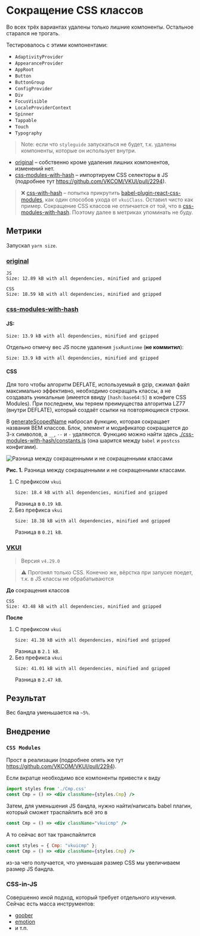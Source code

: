 # Сокращение CSS классов

Во всех трёх вариантах удалены только лишние компоненты. Остальное старался не трогать.

Тестировалось с этими компонентами:

- `AdaptivityProvider`
- `AppearanceProvider`
- `AppRoot`
- `Button`
- `ButtonGroup`
- `ConfigProvider`
- `Div`
- `FocusVisible`
- `LocaleProviderContext`
- `Spinner`
- `Tappable`
- `Touch`
- `Typography`

> Note: если что `styleguide` запускаться не будет, т.к. удалены компоненты, которые он использует внутри.

- [original](./original) – собственно кроме удаления лишних компонентов, изменений нет.
- [css-modules-with-hash](./css-modules-with-hash) – импортируем CSS селекторы в JS (подробнее тут https://github.com/VKCOM/VKUI/pull/2294).

> ❌️ [css-with-hash](./css-with-hash) – попытка прикрутить [babel-plugin-react-css-modules](https://github.com/gajus/babel-plugin-react-css-modules),
  как один способов ухода от `vkuiClass`. Оставил чисто как пример. Сокращение CSS классов не отличается от той,
  что в [css-modules-with-hash](./css-modules-with-hash). Поэтому далее в метриках упоминать не буду. 

## Метрики

Запускал `yarn size`. 

### [original](./original)

```
JS
Size: 12.89 kB with all dependencies, minified and gzipped

CSS
Size: 18.59 kB with all dependencies, minified and gzipped
```

### [css-modules-with-hash](./css-modules-with-hash)

#### JS:
```
Size: 13.9 kB with all dependencies, minified and gzipped
````

Отдельно отмечу вес JS после удаления `jsxRuntinme` (**не коммитил**):
```
Size: 13.9 kB with all dependencies, minified and gzipped
```

#### CSS

Для того чтобы алгоритм DEFLATE, используемый в gzip, сжимал файл максимально эффективно, необходимо сокращать классы, 
а не создавать уникальные (имеется ввиду `[hash:base64:5]` в конфиге CSS Modules). При последнем, мы теряем преимущества алгоритма LZ77 (внутри DEFLATE),
который создаёт ссылки на повторяющиеся строки.

В [generateScopedName](https://github.com/madyankin/postcss-modules#generating-scoped-names) набросал функцию, которая
сокращает названия BEM классов. Блок, элемент и модификатор
сокращается до 3-х символов, а `__`, `--` и `-` удаляются. Функцию можно найти здесь [./css-modules-with-hash/constants.js](./css-modules-with-hash/constants.js)
(она шарится между `babel` и `postcss` конфигами).

<img src="./assets/diff-example.png" alt="Разница между сокращенными и не сокращенными классами">

**Pис. 1.** Разница между сокращенными и не сокращенными классами.

1. С префиксом `vkui`
    ```
    Size: 18.4 kB with all dependencies, minified and gzipped
    ```
    Разница в `0.19 kB`.
2. Без префикса `vkui`
    ```
    Size: 18.38 kB with all dependencies, minified and gzipped
    ```
    Разница в `0.21 kB`.

### [VKUI](https://github.com/VKCOM/VKUI)

> Версия `v4.29.0`

> ⚠️ Прогонял только CSS. Конечно же, вёрстка при запуске поедет, т.к. в JS классы не обрабатываются

**До** сокращения классов
```
CSS
Size: 43.48 kB with all dependencies, minified and gzipped
```

**После**
1. С префиксом `vkui`
    ```
    Size: 41.38 kB with all dependencies, minified and gzipped
    ```
   Разница в `2.1 kB`.
2. Без префикса `vkui`
    ```
    Size: 41.01 kB with all dependencies, minified and gzipped
    ```
   Разница в `2.47 kB`.

## Результат

Вес бандла уменьшается на `~5%`.

## Внедрение

### `CSS Modules`

Прост в реализации (подробнее опять же тут https://github.com/VKCOM/VKUI/pull/2294).

Если вкратце необходимо все компоненты привести к виду

 ```jsx
 import styles from './Cmp.css'
 const Cmp = () => <div className={styles.Cmp} />
 ```

Затем, для уменьшения JS бандла, нужно найти/написать babel плагин, который сможет траспайлить всё это в

```jsx
const Cmp = () => <div className="vkuicmp" />
```

А то сейчас вот так транспайлится

```jsx
const styles = { Cmp: "vkuicmp" };
const Cmp = () => <div className={styles.Cmp} />
```

из-за чего получается, что уменьшая размер CSS мы увеличиваем размер JS бандла.

### CSS-in-JS

Совершенно иной подход, который требует отдельного изучения. Сейчас есть масса инструментов:
- [goober](https://github.com/cristianbote/goober)
- [emotion](https://github.com/emotion-js/emotion)
- и т.п.